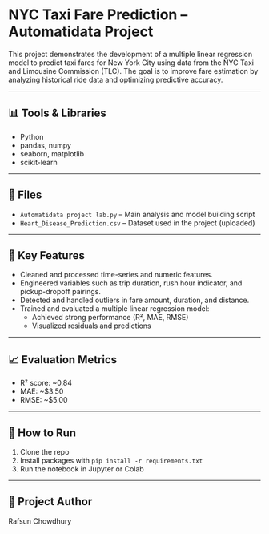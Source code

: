 # NYC Taxi Fare Prediction – Automatidata Project

This project demonstrates the development of a multiple linear regression model to predict taxi fares for New York City using data from the NYC Taxi and Limousine Commission (TLC). The goal is to improve fare estimation by analyzing historical ride data and optimizing predictive accuracy.

---

## 📊 Tools & Libraries
- Python
- pandas, numpy
- seaborn, matplotlib
- scikit-learn

---

## 📁 Files
- `Automatidata project lab.py` – Main analysis and model building script
- `Heart_Disease_Prediction.csv` – Dataset used in the project (uploaded)

---

## 🚀 Key Features
- Cleaned and processed time-series and numeric features.
- Engineered variables such as trip duration, rush hour indicator, and pickup-dropoff pairings.
- Detected and handled outliers in fare amount, duration, and distance.
- Trained and evaluated a multiple linear regression model:
  - Achieved strong performance (R², MAE, RMSE)
  - Visualized residuals and predictions

---

## 📈 Evaluation Metrics
- R² score: ~0.84
- MAE: ~$3.50
- RMSE: ~$5.00

---

## 🧪 How to Run
1. Clone the repo
2. Install packages with `pip install -r requirements.txt`
3. Run the notebook in Jupyter or Colab

---

## 🔗 Project Author
Rafsun Chowdhury
